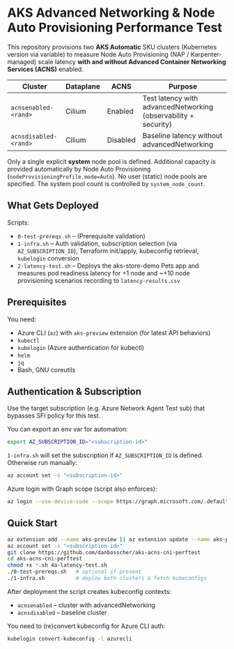 # AKS Advanced Networking & Node Auto Provisioning Performance Test

This repository provisions two **AKS Automatic** SKU clusters (Kubernetes version via variable) to measure Node Auto Provisioning (NAP / Karpenter-managed) scale latency **with and without Advanced Container Networking Services (ACNS)** enabled.

| Cluster | Dataplane | ACNS | Purpose |
|---------|-----------|------|---------|
| `acnsenabled-<rand>`  | Cilium | Enabled  | Test latency with advancedNetworking (observability + security) |
| `acnsdisabled-<rand>` | Cilium | Disabled | Baseline latency without advancedNetworking |

Only a single explicit **system** node pool is defined. Additional capacity is provided automatically by Node Auto Provisioning (`nodeProvisioningProfile.mode=Auto`). No user (static) node pools are specified. The system pool count is controlled by `system_node_count`.



## What Gets Deployed

Scripts:
* `0-test-prereqs.sh` – (Prerequisite validation)
* `1-infra.sh` – Auth validation, subscription selection (via `AZ_SUBSCRIPTION_ID`), Terraform init/apply, kubeconfig retrieval, `kubelogin` conversion
* `2-latency-test.sh` – Deploys the aks-store-demo Pets app and measures pod readiness latency for +1 node and ~+10 node provisioning scenarios recording to `latency-results.csv`

## Prerequisites

You need:
* Azure CLI (`az`) with `aks-preview` extension (for latest API behaviors)
* `kubectl`
* `kubelogin` (Azure authentication for kubectl)
* `helm`
* `jq`
* Bash, GNU coreutils

## Authentication & Subscription

Use the target subscription (e.g. Azure Network Agent Test sub) that bypasses SFI policy for this test.

You can export an env var for automation:
```bash
export AZ_SUBSCRIPTION_ID="<subscription-id>"
```

`1-infra.sh` will set the subscription if `AZ_SUBSCRIPTION_ID` is defined. Otherwise run manually:
```bash
az account set -s "<subscription-id>"
```

Azure login with Graph scope (script also enforces):
```bash
az login --use-device-code --scope https://graph.microsoft.com/.default
```

## Quick Start

```bash
az extension add --name aks-preview || az extension update --name aks-preview
az account set -s "<subscription-id>"
git clone https://github.com/danbosscher/aks-acns-cni-perftest
cd aks-acns-cni-perftest
chmod +x *.sh 4a-latency-test.sh
./0-test-prereqs.sh   # optional if present
./1-infra.sh          # deploy both clusters & fetch kubeconfigs
```

After deployment the script creates kubeconfig contexts:
* `acnsenabled` – cluster with advancedNetworking
* `acnsdisabled` – baseline cluster

You need to (re)convert kubeconfig for Azure CLI auth:
```bash
kubelogin convert-kubeconfig -l azurecli
```